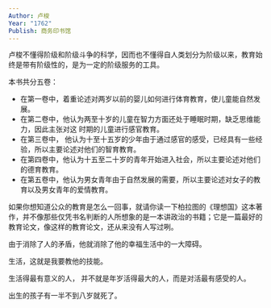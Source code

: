 ```yaml
---
Author: 卢梭
Year: "1762"
Publish: 商务印书馆
---
```

卢梭不懂得阶级和阶级斗争的科学，因而也不懂得自人类划分为阶级以来，教育始终是带有阶级性的，是为一定的阶级服务的工具。

本书共分五卷：
- 在第一卷中，着重论述对两岁以前的婴儿如何进行体育教育，使儿童能自然发展。
- 在第二卷中，他认为两至十岁的儿童在智力方面还处于睡眠时期，缺乏思维能力，因此主张对这 时期的儿童进行感官教育。
- 在第三卷中， 他认为十至十五岁的少年由于通过感官的感受，已经具有一些经验，所以主要论述对他们的智育教育。
- 在第四卷中，他认为十五至二十岁的青年开始进入社会，所以主要论述对他们的德育教育。
- 在第五卷中，他认为男女青年由于自然发展的需要，所以主要论述对女子的教育以及男女青年的爱情教育。

如果你想知道公众的教育是怎么一回事，就请你读一下柏拉图的《理想国》这本著作，并不像那些仅凭书名判断的人所想象的是一本讲政治的书籍；它是一篇最好的教育论文，像这样的教育论文，还从来没有人写过咧。

由于消除了人的矛盾，他就消除了他的幸福生活中的一大障碍。

生活，这就是我要教他的技能。

生活得最有意义的人， 并不就是年岁活得最大的人，而是对活最有感受的人。

出生的孩子有一半不到八岁就死了。